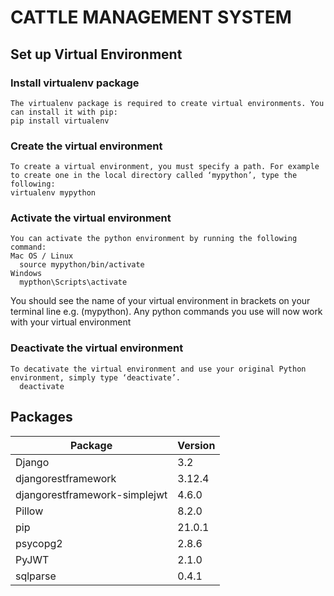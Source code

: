 # CATTLE MANAGEMENT SYSTEM

## Set up Virtual Environment
  ### Install virtualenv package
    The virtualenv package is required to create virtual environments. You can install it with pip:
    pip install virtualenv
  ### Create the virtual environment
    To create a virtual environment, you must specify a path. For example to create one in the local directory called ‘mypython’, type the following:
    virtualenv mypython
  ### Activate the virtual environment
    You can activate the python environment by running the following command:
    Mac OS / Linux
      source mypython/bin/activate
    Windows
      mypthon\Scripts\activate
  You should see the name of your virtual environment in brackets on your terminal line e.g. (mypython).
  Any python commands you use will now work with your virtual environment  
  ### Deactivate the virtual environment
    To decativate the virtual environment and use your original Python environment, simply type ‘deactivate’.
      deactivate


## Packages
|Package | Version|
|---------|--------|
|Django | 3.2|
|djangorestframework | 3.12.4|
|djangorestframework-simplejwt|4.6.0|
|Pillow |8.2.0|
|pip | 21.0.1|
|psycopg2| 2.8.6|
|PyJWT | 2.1.0|
|sqlparse|0.4.1|













